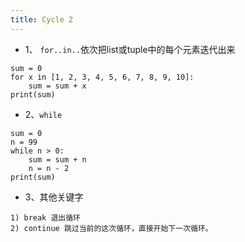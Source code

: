 ```yaml
---
title: Cycle 2
---
```

- 1、 `for..in..`依次把list或tuple中的每个元素迭代出来
```
sum = 0
for x in [1, 2, 3, 4, 5, 6, 7, 8, 9, 10]:
    sum = sum + x
print(sum)

```
- 2、`while`
```
sum = 0
n = 99
while n > 0:
    sum = sum + n
    n = n - 2
print(sum)
```

- 3、其他关键字
```
1) break 退出循环
2) continue 跳过当前的这次循环，直接开始下一次循环。
```